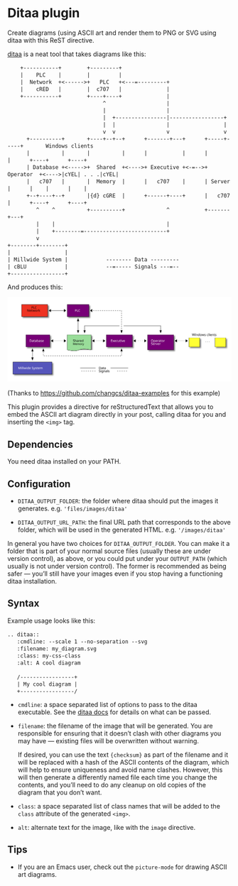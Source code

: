 # Ditaa plugin

Create diagrams (using ASCII art and render them to PNG or SVG using ditaa with
this ReST directive.

[ditaa](https://github.com/stathissideris/ditaa/) is a neat tool that takes
diagrams like this:

```
    +-----------+        +---------+
    |    PLC    |        |         |
    |  Network  +<------>+   PLC   +<---=---------+
    |    cRED   |        |  c707   |              |
    +-----------+        +----+----+              |
                              ^                   |
                              |                   |
                              |  +----------------|-----------------+
                              |  |                |                 |
                              v  v                v                 v
      +----------+       +----+--+--+      +-------+---+      +-----+-----+       Windows clients
      |          |       |          |      |           |      |           |      +----+      +----+
      | Database +<----->+  Shared  +<---->+ Executive +<-=-->+ Operator  +<---->|cYEL| . . .|cYEL|
      |   c707   |       |  Memory  |      |   c707    |      | Server    |      |    |      |    |
      +--+----+--+       |{d} cGRE  |      +------+----+      |   c707    |      +----+      +----+
         ^    ^          +----------+             ^           +-------+---+
         |    |                                   |
         |    +--------=--------------------------+
         v
+--------+--------+
|                 |
| Millwide System |            -------- Data ---------
| cBLU            |            --=----- Signals ---=--
+-----------------+

```

And produces this:

![example](./ditaa-example.svg)

(Thanks to https://github.com/changcs/ditaa-examples for this example)

This plugin provides a directive for reStructuredText that allows you to embed
the ASCII art diagram directly in your post, calling ditaa for you and inserting
the `<img>` tag.

## Dependencies

You need ditaa installed on your PATH.

## Configuration

* `DITAA_OUTPUT_FOLDER`: the folder where ditaa should put the images it
  generates. e.g. `'files/images/ditaa'`

* `DITAA_OUTPUT_URL_PATH`: the final URL path that corresponds to the above
  folder, which will be used in the generated HTML. e.g. `'/images/ditaa'`

In general you have two choices for `DITAA_OUTPUT_FOLDER`. You can make it a
folder that is part of your normal source files (usually these are under version
control), as above, or you could put under your `OUTPUT_PATH` (which usually is
not under version control). The former is recommended as being safer — you’ll
still have your images even if you stop having a functioning ditaa installation.

## Syntax

Example usage looks like this:

```
.. ditaa::
   :cmdline: --scale 1 --no-separation --svg
   :filename: my_diagram.svg
   :class: my-css-class
   :alt: A cool diagram

   /-----------------+
   | My cool diagram |
   +-----------------/

```

* `cmdline`: a space separated list of options to pass to the ditaa executable.
  See the [ditaa
  docs](https://github.com/stathissideris/ditaa/#usage-and-syntax) for details
  on what can be passed.

* `filename`: the filename of the image that will be generated. You are
  responsible for ensuring that it doesn’t clash with other diagrams you may
  have — existing files will be overwritten without warning.

  If desired, you can use the text `{checksum}` as part of the filename and it
  will be replaced with a hash of the ASCII contents of the diagram, which will
  help to ensure uniqueness and avoid name clashes. However, this will then
  generate a differently named file each time you change the contents, and
  you’ll need to do any cleanup on old copies of the diagram that you don’t
  want.

* `class`: a space separated list of class names that will be added to the
  `class` attribute of the generated `<img>`.

* `alt`: alternate text for the image, like with the `image` directive.


## Tips

* If you are an Emacs user, check out the `picture-mode` for drawing
  ASCII art diagrams.


